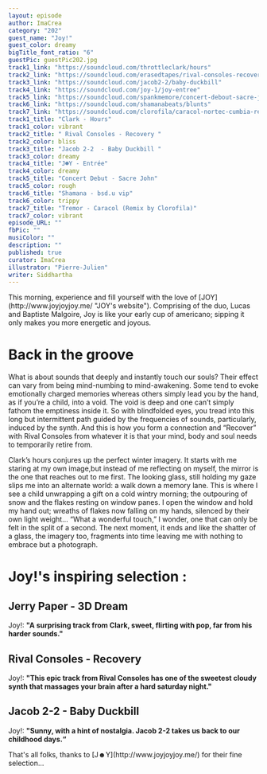 ```yaml
---
layout: episode
author: ImaCrea
category: "202"
guest_name: "Joy!"
guest_color: dreamy
bigTitle_font_ratio: "6"
guestPic: guestPic202.jpg
track1_link: "https://soundcloud.com/throttleclark/hours"
track2_link: "https://soundcloud.com/erasedtapes/rival-consoles-recovery"
track3_link: "https://soundcloud.com/jacob2-2/baby-duckbill"
track4_link: "https://soundcloud.com/joy-1/joy-entree"
track5_link: "https://soundcloud.com/spankmemore/concert-debout-sacre-john"
track6_link: "https://soundcloud.com/shamanabeats/blunts"
track7_link: "https://soundcloud.com/clorofila/caracol-nortec-cumbia-remix-by"
track1_title: "Clark - Hours"
track1_color: vibrant
track2_title: " Rival Consoles - Recovery "
track2_color: bliss
track3_title: "Jacob 2-2  - Baby Duckbill "
track3_color: dreamy
track4_title: "J☻Y - Entrée"
track4_color: dreamy
track5_title: "Concert Debut - Sacre John"
track5_color: rough
track6_title: "Shamana - bsd.u vip"
track6_color: trippy
track7_title: "Tremor - Caracol (Remix by Clorofila)"
track7_color: vibrant
episode_URL: ""
fbPic: ""
musiColor: ""
description: ""
published: true
curator: ImaCrea
illustrator: "Pierre-Julien"
writer: Siddhartha
---
```





<p id="introduction">This morning, experience and fill yourself with the love of [JOY](http://www.joyjoyjoy.me/ "JOY's website"). Comprising of the duo, Lucas and Baptiste Malgoire, Joy is like your early cup of americano; sipping it only makes you more energetic and joyous. 
</p>

# Back in the groove

What is about sounds that deeply and instantly touch our souls? Their effect can vary from being mind-numbing to mind-awakening. Some tend to evoke emotionally charged memories whereas others simply lead you by the hand, as if you’re a child, into a void. The void is deep and one can’t simply fathom the emptiness inside it. So with blindfolded eyes, you tread into this long but intermittent path guided by the frequencies of sounds, particularly, induced by the synth.  And this is how you form a connection and “Recover” with Rival Consoles from whatever it is that your mind, body and soul needs to temporarily retire from. 

Clark’s hours conjures up the perfect winter imagery. It starts with me staring at my own image,but instead of me reflecting on myself, the mirror is the one that reaches out to me first. The looking glass, still holding my gaze slips me into an alternate world: a walk down a memory lane. This is where I see a child unwrapping a gift on a cold wintry morning; the outpouring of snow and the flakes resting on window panes. I open the window and hold my hand out; wreaths of flakes now falling on my hands, silenced by their own light weight... “What a wonderful touch,” I wonder, one that can only be felt in the split of a second. The next moment, it ends and like the shatter of a glass, the imagery too, fragments into time leaving me with nothing to embrace but a photograph. 


# Joy!'s inspiring selection :
 
## Jerry Paper - 3D Dream
Joy!: **"**A surprising track from Clark, sweet, flirting with pop, far from his harder sounds.**"**

## Rival Consoles - Recovery
Joy!: **"**This epic track from Rival Consoles has one of the sweetest cloudy synth that massages your brain after a hard saturday night.**"**

## Jacob 2-2 - Baby Duckbill
Joy!: **"**Sunny, with a hint of nostalgia. Jacob 2-2 takes us back to our childhood days.**“**
 
<p id="outroduction">
That's all folks, thanks to [J☻Y](http://www.joyjoyjoy.me/) for their fine selection...</p>
